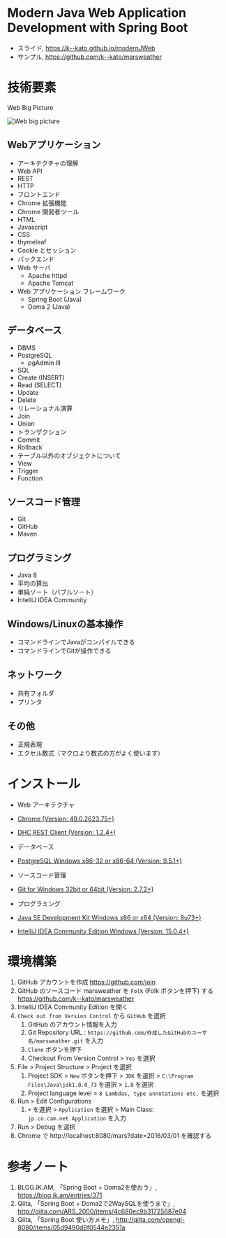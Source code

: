 # Modern Java Web Application Development with Spring Boot

* スライド, https://k--kato.github.io/modernJWeb
* サンプル, https://github.com/k--kato/marsweather

# 技術要素

Web Big Picture

![Web big picture](img/web_bigpicture.jpeg)

## Webアプリケーション
* アーキテクチャの理解
 * Web API
 * REST
 * HTTP
* フロントエンド
 * Chrome 拡張機能
 * Chrome 開発者ツール
 * HTML
 * Javascript
 * CSS
 * thymeleaf
 * Cookie とセッション
* バックエンド
 * Web サーバ
   * Apache httpd
   * Apache Tomcat
 * Web アプリケーション フレームワーク
   * Spring Boot (Java)
   * Doma 2 (Java)

## データベース
* DBMS
 * PostgreSQL
   * pgAdmin III
* SQL
 * Create (INSERT)
 * Read (SELECT)
 * Update
 * Delete
* リレーショナル演算
 * Join
 * Union
* トランザクション
 * Commit
 * Rollback
* テーブル以外のオブジェクトについて
 * View
 * Trigger
 * Function

## ソースコード管理
* Git
* GitHub
* Maven

## プログラミング
* Java 8
 * 平均の算出
 * 単純ソート（バブルソート）
* IntelliJ IDEA Community

## Windows/Linuxの基本操作
* コマンドラインでJavaがコンパイルできる
* コマンドラインでGitが操作できる

## ネットワーク
* 共有フォルダ
* プリンタ

## その他
* 正規表現
* エクセル数式（マクロより数式の方がよく使います）

# インストール

* Web アーキテクチャ
 * [Chrome (Version: 49.0.2623.75+)](https://www.google.com/chrome/browser/desktop/index.html)
 * [DHC REST Client (Version: 1.2.4+)](https://chrome.google.com/webstore/detail/dhc-rest-client/aejoelaoggembcahagimdiliamlcdmfm)

* データベース
 * [PostgreSQL Windows x86-32 or x86-64 (Version: 9.5.1+)](http://www.enterprisedb.com/products-services-training/pgdownload#windows)

* ソースコード管理
 * [Git for Windows 32bit or 64bit (Version: 2.7.2+)](https://git-for-windows.github.io/)

* プログラミング
 * [Java SE Development Kit Windows x86 or x64 (Version: 8u73+)](http://www.oracle.com/technetwork/java/javase/downloads/jdk8-downloads-2133151.html)
 * [IntelliJ IDEA Community Edition Windows (Version: 15.0.4+)](https://www.jetbrains.com/idea/download/#section=windows)

# 環境構築

1. GitHub アカウントを作成 https://github.com/join
1. GitHub のソースコード marsweather を `Folk` (Folk ボタンを押下) する https://github.com/k--kato/marsweather
1. IntelliJ IDEA Community Edition を開く
 1. `Check out from Version Control` から `GitHub` を選択
    1. GitHub のアカウント情報を入力
    1. Git Repository URL : `https://github.com/作成したGitHubのユーザ名/marsweather.git` を入力
    1. `Clone` ボタンを押下
    1. Checkout From Version Control > `Yes` を選択 
 1. File > Project Structure > Project を選択
    1. Project SDK > `New` ボタンを押下 > `JDK` を選択 > `C:\Program Files\Java\jdk1.8.0_73` を選択 > `1.8` を選択
    1. Project language level > `8 Lambdas, type annotations etc.` を選択
 1. Run > Edit Configurations
    1. `+` を選択 > `Application` を選択 > Main Class: `jp.co.cam.net.Application` を入力
 1. Run > Debug を選択
 1. Chrome で http://localhost:8080/mars?date=2016/03/01 を確認する 

# 参考ノート

1. BLOG.IK.AM, 「Spring Boot + Doma2を使おう」, https://blog.ik.am/entries/371
1. Qiita, 「Spring Boot + Doma2で2WaySQLを使うまで」, http://qiita.com/ARS_2000/items/4c680ec9b31725687e04
1. Qiita, 「Spring Boot 使い方メモ」, http://qiita.com/opengl-8080/items/05d9490d6f0544e2351a
